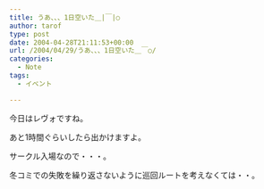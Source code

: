 ```yaml
---
title: うあ、、、1日空いた＿|￣|○
author: tarof
type: post
date: 2004-04-28T21:11:53+00:00
url: /2004/04/29/うあ、、、1日空いた＿￣○/
categories:
  - Note
tags:
  - イベント

---
```

今日はレヴォですね。
  
あと1時間ぐらいしたら出かけますよ。
  
サークル入場なので・・・。
  
冬コミでの失敗を繰り返さないように巡回ルートを考えなくては・・。